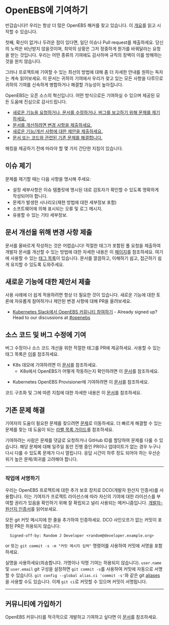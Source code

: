 # OpenEBS에 기여하기

반갑습니다!! 우리는 항상 더 많은 OpenEBS 해커를 찾고 있습니다. 이 [개요](./contribute/design/README.md)를 읽고 시작할 수 있습니다.

첫째, 확신이 없거나 두려운 점이 있다면, 일단 이슈나 Pull request를 제출하세요. 당신의 노력은 비난받지 않을것이며, 최악의 상황은 그저 정중하게 뭔가를 바꿔달라는 요청을 받는 것입니다. 우리는 어떤 종류의 기여에도 감사하며 규칙의 장벽이 이를 방해하는것을 원치 않습니다.

그러나 프로젝트에 기여할 수 있는 최선의 방법에 대해 좀 더 자세한 안내를 원하는 독자는 계속 읽어보세요. 이 문서는 귀하의 기여에서 우리가 찾고 있는 모든 사항을 다루므로 귀하의 기여를 신속하게 병합하거나 해결할 가능성이 높아집니다.

OpenEBS는 오픈 소스의 혁신입니다. 어떤 방식으로든 기여하실 수 있으며 제공된 모든 도움에 진심으로 감사드립니다.

- [새로운 기능을 요청하거나, 문서를 수정하거나, 버그를 보고하기 위해 문제를 제기하세요.](#raising-issues)
- [문서를 개선하려면 변경 사항을 제출하세요.](#submit-change-to-improve-documentation)
- [새로운 기능/개선 사항에 대한 제안을 제출하세요.](#submit-proposals-for-new-features)
- [문서 또는 코드와 관련된 기존 문제를 해결합니다.](#contributing-to-source-code-and-bug-fixes)

해킹을 제공하기 전에 따라야 할 몇 가지 간단한 지침이 있습니다.

## 이슈 제기

문제를 제기할 때는 다음 사항을 명시해 주세요:

- 설정 세부사항은 이슈 템플릿에 명시된 대로 검토자가 확인할 수 있도록 명확하게 작성되어야 합니다.
- 문제가 발생한 시나리오(재현 방법에 대한 세부정보 포함)
- 소프트웨어에 의해 표시되는 오류 및 로그 메시지.
- 유용할 수 있는 기타 세부정보.

## 문서 개선을 위해 변경 사항 제출

문서를 올바르게 작성하는 것은 어렵습니다! 적절한 태그가 포함된 풀 요청을 제출하여 개발자 문서를 개선할 수 있는 방법에 대한 자세한 내용은 이 [페이지](./contribute/CONTRIBUTING-TO-DEVELOPER-DOC.md)를 참조하세요. 여기에 사용할 수 있는 [태그 목록](./contribute/labels-of-issues.md)이 있습니다. 문서를 깔끔하고, 이해하기 쉽고, 접근하기 쉽게 유지할 수 있도록 도와주세요.

## 새로운 기능에 대한 제안서 제출

사용 사례에 더 쉽게 적용하려면 항상 더 필요한 것이 있습니다. 새로운 기능에 대한 토론에 자유롭게 참여하거나 제안된 변경 사항에 대해 PR을 올려보세요.

- [Kubernetes Slack에서 OpenEBS 커뮤니티 참여하기](https://kubernetes.slack.com) - Already signed up? Head to our discussions at [#openebs](https://kubernetes.slack.com/messages/openebs/)

## 소스 코드 및 버그 수정에 기여

버그 수정이나 소스 코드 개선을 위한 적절한 태그를 PR에 제공하세요. 사용할 수 있는 태그 목록은 [이](./contribute/labels-of-issues.md)를 참조하세요.

- K8s 데모에 기여하려면 이 [문서](./contribute/CONTRIBUTING-TO-K8S-DEMO.md)를 참조하세요.
  - K8s에서 OpenEBS가 어떻게 작동하는지 확인하려면 이 [문서](https://openebs.io/docs)를 참조하세요.

* Kubernetes OpenEBS Provisioner에 기여하려면 이 [문서](./contribute/CONTRIBUTING-TO-KUBERNETES-OPENEBS-PROVISIONER.md)를 참조하세요.

코드 구조화 및 그에 따른 지침에 대한 자세한 내용은 이 [문서](./contribute/design/code-structuring.md)를 참조하세요.

## 기존 문제 해결

기여자의 도움이 필요한 문제를 찾으려면 [문제](https://github.com/openebs/openebs/issues)로 이동하세요. 더 빠르게 해결할 수 있는 문제를 찾는 데 도움이 되는 [라벨 목록 가이드](./contribute/labels-of-issues.md)를 참조하세요.

기여하려는 사람은 문제를 댓글로 요청하거나 GitHub ID를 할당하여 문제를 다룰 수 있습니다. 해당 문제에 대해 일주일 동안 진행 중인 PR이나 업데이트가 없는 경우 누구나 다시 다룰 수 있도록 문제가 다시 열립니다. 응답 시간이 하루 정도 되어야 하는 우선순위가 높은 문제/회귀를 고려해야 합니다.

---

### 작업에 서명하기

우리는 OpenEBS 프로젝트에 대한 추가 보호 장치로 DCO(개발자 원산지 인증서)를 사용합니다. 이는 기여자가 프로젝트 라이선스에 따라 자신의 기여에 대한 라이선스를 부여할 권리가 있음을 확인하기 위해 잘 확립되고 널리 사용되는 메커니즘입니다. [개발자-원산지 인증서](./contribute/developer-certificate-of-origin)를 읽어보세요.

모든 git 커밋 메시지에 한 줄을 추가하여 인증하세요. DCO 사인오프가 없는 커밋이 포함된 PR은 허용되지 않습니다:

```
  Signed-off-by: Random J Developer <random@developer.example.org>
```

or 또는 `git commit -s -m "커밋 메시지 입력"` 명령어를 사용하여 커밋에 서명을 포함하세요.

실명을 사용하세요(죄송합니다. 가명이나 익명 기여는 허용되지 않습니다). `user.name` 및 `user.email` git 구성을 설정하면 `git commit -s`를 사용하여 커밋에 자동으로 서명할 수 있습니다. `git config --global alias.ci 'commit -s'`와 같은 git [aliases](https://git-scm.com/book/en/v2/Git-Basics-Git-Aliases)을 사용할 수도 있습니다. 이제 `git ci`로 커밋할 수 있으며 커밋이 서명됩니다.

---

## 커뮤니티에 가입하기

OpenEBS 커뮤니티를 적극적으로 개발하고 기여하고 싶다면 이 [문서](./community/README.md)를 참조하세요.
